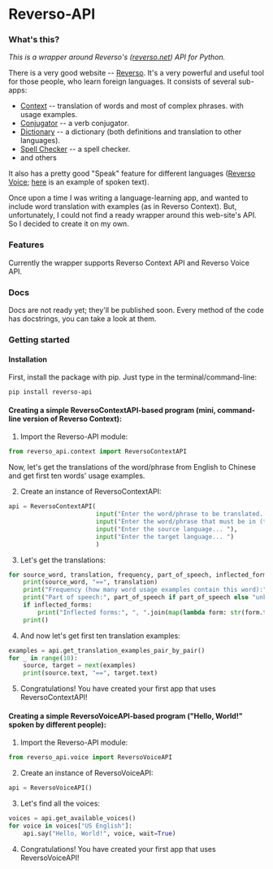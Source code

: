 # Reverso-API

### What's this?
*This is a wrapper around Reverso's ([reverso.net](https://reverso.net)) API for Python.*

There is a very good website -- [Reverso](https://reverso.net). It's a very powerful and useful tool for those
people, who learn foreign languages. It consists of several sub-apps:
+ [Context](https://context.reverso.net) -- translation of words and most of complex phrases.
with usage examples.
+ [Conjugator](https://conjugator.reverso.net) -- a verb conjugator.
+ [Dictionary](https://dictionary.reverso.net) -- a dictionary (both definitions and translation to other languages).
+ [Spell Checker](https://reverso.net/spell-checker) -- a spell checker.
+ and others


It also has a pretty good "Speak" feature for different languages ([Reverso Voice](https://voice.reverso.net/RestPronunciation.svc/help);
[here](https://voice.reverso.net/RestPronunciation.svc/v1/output=json/GetVoiceStream/voiceName=Heather22k?inputText=VGhpcyBpcyBhbiBleGFtcGxlIG9mIGEgdGV4dCwgc3Bva2VuIGJ5IFJldmVyc28gVm9pY2U=) is an example of spoken text).

Once upon a time I was writing a language-learning app, and wanted to include word translation with examples (as
in Reverso Context). But, unfortunately, I could not find a ready wrapper around this web-site's API. So I decided to
create it on my own.

### Features
Currently the wrapper supports Reverso Context API and Reverso Voice API.

### Docs
Docs are not ready yet; they'll be published soon. Every method of the code has docstrings, you can take a look
at them.

### Getting started

#### Installation
First, install the package with pip. Just type in the terminal/command-line:
```
pip install reverso-api
```

#### Creating a simple ReversoContextAPI-based program (mini, command-line version of Reverso Context):
1. Import the Reverso-API module:
```python
from reverso_api.context import ReversoContextAPI
```

Now, let's get the translations of the word/phrase from English to Chinese and get first ten words' usage examples.

2. Create an instance of ReversoContextAPI:
```python
api = ReversoContextAPI(
                        input("Enter the word/phrase to be translated... "),
                        input("Enter the word/phrase that must be in (target) word usage examples... "),
                        input("Enter the source language... "),
                        input("Enter the target language... ")
                        )
```

3. Let's get the translations:
```python
for source_word, translation, frequency, part_of_speech, inflected_forms in api.get_translations():
    print(source_word, "==", translation)
    print("Frequency (how many word usage examples contain this word):", frequency)
    print("Part of speech:", part_of_speech if part_of_speech else "unknown")
    if inflected_forms:
        print("Inflected forms:", ", ".join(map(lambda form: str(form.translation), inflected_forms)))
    print()
```

4. And now let's get first ten translation examples:
```python
examples = api.get_translation_examples_pair_by_pair()
for _ in range(10):
    source, target = next(examples)
    print(source.text, "==", target.text)
```

5. Congratulations! You have created your first app that uses ReversoContextAPI!

#### Creating a simple ReversoVoiceAPI-based program ("Hello, World!" spoken by different people):
1. Import the Reverso-API module:
```python
from reverso_api.voice import ReversoVoiceAPI
```

2. Create an instance of ReversoVoiceAPI:
```python
api = ReversoVoiceAPI()
```

3. Let's find all the voices:
```python
voices = api.get_available_voices()
for voice in voices["US English"]:
    api.say("Hello, World!", voice, wait=True)
```

4. Congratulations! You have created your first app that uses ReversoVoiceAPI!